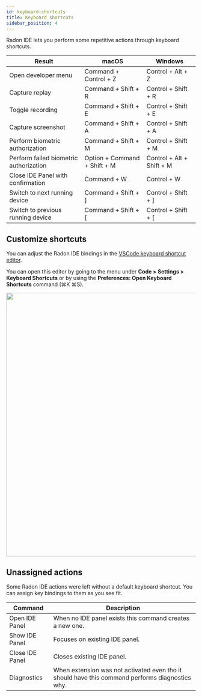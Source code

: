```yaml
---
id: keyboard-shortcuts
title: Keyboard shortcuts
sidebar_position: 4
---
```


Radon IDE lets you perform some repetitive actions through keyboard shortcuts.

| Result                                 | macOS                 | Windows              |
| -------------------------------------- | --------------------- | -------------------- |
| Open developer menu                    | Command + Control + Z | Control + Alt + Z    |
| Capture replay                         | Command + Shift + R   | Control + Shift + R  |
| Toggle recording                       | Command + Shift + E   | Control + Shift + E  |
| Capture screenshot                     | Command + Shift + A   | Control + Shift + A  |
| Perform biometric authorization        | Command + Shift + M   | Control + Shift + M  |
| Perform failed biometric authorization | Option + Command + Shift + M   | Control + Alt + Shift + M |
| Close IDE Panel with confirmation      | Command + W           | Control + W          |
| Switch to next running device          | Command + Shift + \]  | Control + Shift + \] |
| Switch to previous running device      | Command + Shift + \[  | Control + Shift + \[ |

## Customize shortcuts

You can adjust the Radon IDE bindings in the [VSCode keyboard shortcut editor](https://code.visualstudio.com/docs/getstarted/keybindings#_keyboard-shortcuts-editor).

You can open this editor by going to the menu under **Code > Settings > Keyboard Shortcuts** or by using the **Preferences: Open Keyboard Shortcuts** command (⌘K ⌘S).

<img width="700" src="/img/docs/ide_adjust_keybindings.png" className="shadow-image" />

## Unassigned actions

Some Radon IDE actions were left without a default keyboard shortcut. You can assign key bindings to them as you see fit.

| Command         | Description                                                                                     |
| --------------- | ----------------------------------------------------------------------------------------------- |
| Open IDE Panel  | When no IDE panel exists this command creates a new one.                                        |
| Show IDE Panel  | Focuses on existing IDE panel.                                                                  |
| Close IDE Panel | Closes existing IDE panel.                                                                      |
| Diagnostics     | When extension was not activated even tho it should have this command performs diagnostics why. |
